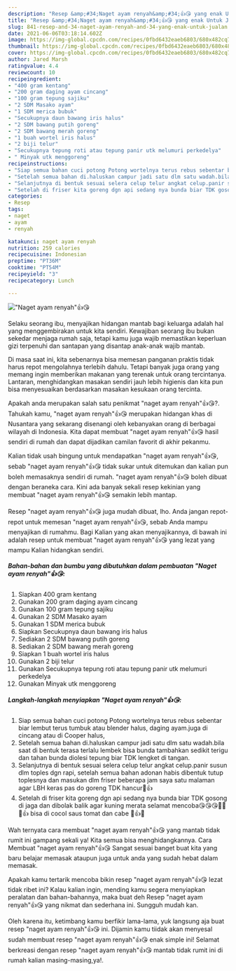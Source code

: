 ```yaml
---
description: "Resep &amp;#34;Naget ayam renyah&amp;#34;👍😘 yang enak Untuk Jualan"
title: "Resep &amp;#34;Naget ayam renyah&amp;#34;👍😘 yang enak Untuk Jualan"
slug: 841-resep-and-34-naget-ayam-renyah-and-34-yang-enak-untuk-jualan
date: 2021-06-06T03:18:14.602Z
image: https://img-global.cpcdn.com/recipes/0fbd6432eaeb6803/680x482cq70/naget-ayam-renyah👍😘-foto-resep-utama.jpg
thumbnail: https://img-global.cpcdn.com/recipes/0fbd6432eaeb6803/680x482cq70/naget-ayam-renyah👍😘-foto-resep-utama.jpg
cover: https://img-global.cpcdn.com/recipes/0fbd6432eaeb6803/680x482cq70/naget-ayam-renyah👍😘-foto-resep-utama.jpg
author: Jared Marsh
ratingvalue: 4.4
reviewcount: 10
recipeingredient:
- "400 gram kentang"
- "200 gram daging ayam cincang"
- "100 gram tepung sajiku"
- "2 SDM Masako ayam"
- "1 SDM merica bubuk"
- "Secukupnya daun bawang iris halus"
- "2 SDM bawang putih goreng"
- "2 SDM bawang merah goreng"
- "1 buah wortel iris halus"
- "2 biji telur"
- "Secukupnya tepung roti atau tepung panir utk melumuri perkedelya"
- " Minyak utk menggoreng"
recipeinstructions:
- "Siap semua bahan cuci potong Potong wortelnya terus rebus sebentar biar lembut terus tumbuk atau blender halus, daging ayam.juga di cincang atau di Cooper halus,"
- "Setelah semua bahan di.haluskan campur jadi satu dlm satu wadah.bila saat di bentuk terasa terlalu lembek bisa bunda tambahkan sedikit terigu dan tahan bunda diolesi tepung biar TDK lengket di tangan."
- "Selanjutnya di bentuk sesuai selera celup telur angkat celup.panir susun dlm toples dgn rapi, setelah semua bahan adonan habis dibentuk tutup toplesnya dan masukan dlm friser beberapa jam saya satu malaman agar LBH keras pas do goreng TDK hancur🙏👍"
- "Setelah di friser kita goreng dgn api sedang nya bunda biar TDK gosong di jaga dan dibolak balik agar kuning merata selamat mencoba😘😘😘🤭🤭🙏👍 bisa di cocol saus tomat dan cabe 🙏👍😘"
categories:
- Resep
tags:
- naget
- ayam
- renyah

katakunci: naget ayam renyah 
nutrition: 259 calories
recipecuisine: Indonesian
preptime: "PT36M"
cooktime: "PT54M"
recipeyield: "3"
recipecategory: Lunch

---
```



![&#34;Naget ayam renyah&#34;👍😘](https://img-global.cpcdn.com/recipes/0fbd6432eaeb6803/680x482cq70/naget-ayam-renyah👍😘-foto-resep-utama.jpg)

Selaku seorang ibu, menyajikan hidangan mantab bagi keluarga adalah hal yang menggembirakan untuk kita sendiri. Kewajiban seorang ibu bukan sekedar menjaga rumah saja, tetapi kamu juga wajib memastikan keperluan gizi terpenuhi dan santapan yang disantap anak-anak wajib mantab.

Di masa  saat ini, kita sebenarnya bisa memesan panganan praktis tidak harus repot mengolahnya terlebih dahulu. Tetapi banyak juga orang yang memang ingin memberikan makanan yang terenak untuk orang tercintanya. Lantaran, menghidangkan masakan sendiri jauh lebih higienis dan kita pun bisa menyesuaikan berdasarkan masakan kesukaan orang tercinta. 



Apakah anda merupakan salah satu penikmat &#34;naget ayam renyah&#34;👍😘?. Tahukah kamu, &#34;naget ayam renyah&#34;👍😘 merupakan hidangan khas di Nusantara yang sekarang disenangi oleh kebanyakan orang di berbagai wilayah di Indonesia. Kita dapat membuat &#34;naget ayam renyah&#34;👍😘 hasil sendiri di rumah dan dapat dijadikan camilan favorit di akhir pekanmu.

Kalian tidak usah bingung untuk mendapatkan &#34;naget ayam renyah&#34;👍😘, sebab &#34;naget ayam renyah&#34;👍😘 tidak sukar untuk ditemukan dan kalian pun boleh memasaknya sendiri di rumah. &#34;naget ayam renyah&#34;👍😘 boleh dibuat dengan beraneka cara. Kini ada banyak sekali resep kekinian yang membuat &#34;naget ayam renyah&#34;👍😘 semakin lebih mantap.

Resep &#34;naget ayam renyah&#34;👍😘 juga mudah dibuat, lho. Anda jangan repot-repot untuk memesan &#34;naget ayam renyah&#34;👍😘, sebab Anda mampu menyajikan di rumahmu. Bagi Kalian yang akan menyajikannya, di bawah ini adalah resep untuk membuat &#34;naget ayam renyah&#34;👍😘 yang lezat yang mampu Kalian hidangkan sendiri.

<!--inarticleads1-->

##### Bahan-bahan dan bumbu yang dibutuhkan dalam pembuatan &#34;Naget ayam renyah&#34;👍😘:

1. Siapkan 400 gram kentang
1. Gunakan 200 gram daging ayam cincang
1. Gunakan 100 gram tepung sajiku
1. Gunakan 2 SDM Masako ayam
1. Gunakan 1 SDM merica bubuk
1. Siapkan Secukupnya daun bawang iris halus
1. Sediakan 2 SDM bawang putih goreng
1. Sediakan 2 SDM bawang merah goreng
1. Siapkan 1 buah wortel iris halus
1. Gunakan 2 biji telur
1. Gunakan Secukupnya tepung roti atau tepung panir utk melumuri perkedelya
1. Gunakan  Minyak utk menggoreng




<!--inarticleads2-->

##### Langkah-langkah menyiapkan &#34;Naget ayam renyah&#34;👍😘:

1. Siap semua bahan cuci potong Potong wortelnya terus rebus sebentar biar lembut terus tumbuk atau blender halus, daging ayam.juga di cincang atau di Cooper halus,
1. Setelah semua bahan di.haluskan campur jadi satu dlm satu wadah.bila saat di bentuk terasa terlalu lembek bisa bunda tambahkan sedikit terigu dan tahan bunda diolesi tepung biar TDK lengket di tangan.
1. Selanjutnya di bentuk sesuai selera celup telur angkat celup.panir susun dlm toples dgn rapi, setelah semua bahan adonan habis dibentuk tutup toplesnya dan masukan dlm friser beberapa jam saya satu malaman agar LBH keras pas do goreng TDK hancur🙏👍
1. Setelah di friser kita goreng dgn api sedang nya bunda biar TDK gosong di jaga dan dibolak balik agar kuning merata selamat mencoba😘😘😘🤭🤭🙏👍 bisa di cocol saus tomat dan cabe 🙏👍😘




Wah ternyata cara membuat &#34;naget ayam renyah&#34;👍😘 yang mantab tidak rumit ini gampang sekali ya! Kita semua bisa menghidangkannya. Cara Membuat &#34;naget ayam renyah&#34;👍😘 Sangat sesuai banget buat kita yang baru belajar memasak ataupun juga untuk anda yang sudah hebat dalam memasak.

Apakah kamu tertarik mencoba bikin resep &#34;naget ayam renyah&#34;👍😘 lezat tidak ribet ini? Kalau kalian ingin, mending kamu segera menyiapkan peralatan dan bahan-bahannya, maka buat deh Resep &#34;naget ayam renyah&#34;👍😘 yang nikmat dan sederhana ini. Sungguh mudah kan. 

Oleh karena itu, ketimbang kamu berfikir lama-lama, yuk langsung aja buat resep &#34;naget ayam renyah&#34;👍😘 ini. Dijamin kamu tiidak akan menyesal sudah membuat resep &#34;naget ayam renyah&#34;👍😘 enak simple ini! Selamat berkreasi dengan resep &#34;naget ayam renyah&#34;👍😘 mantab tidak rumit ini di rumah kalian masing-masing,ya!.

